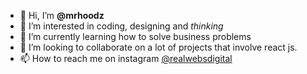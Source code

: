 - 👋 Hi, I’m **@mrhoodz**
- 👀 I’m interested in coding, designing and _thinking_
- 🌱 I’m currently learning how to solve business problems
- 💞️ I’m looking to collaborate on a lot of projects that involve react js.
- 📫 How to reach me on instagram [@realwebsdigital](www.instagram.com/realwebsdigital)

<!---
mrhoodz/mrhoodz is a ✨ special ✨ repository because its `README.md` (this file) appears on your GitHub profile.
You can click the Preview link to take a look at your changes.
--->
